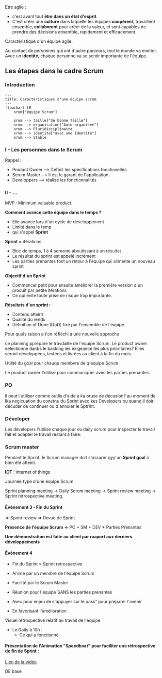 Etre agile :
- c'est avant tout **être dans un état d'esprit**.
- C'est créer une **culture** dans laquelle les équipes **coopèrent**, travaillent ensemble, **collaborent** pour créer de la valeur, et sont capables de prendre des décisions ensemble, rapidement et efficacement.

Caractéristique d'un équipe agile. 

Au contact de personnes qui ont d'autre parcours, tout le monde va monter. Avec un **identité**, chaque personne va se sentir importante de l'équipe.

## Les étapes dans le cadre Scrum

### Introduction 

``` mermaid
---
title: Caractéristiques d'une équipe scrum
---
flowchart LR
    srum["équipe Scrum"]
    
    srum --> taille["de bonne Taille"]
    srum --> organisation["Auto-organisée"]
    srum --> Pluridisciplinaire
    srum --> identite["avec une Identité"]
    srum --> Stable

```

### I - Les personnes dans le Scrum 

Rappel :
- Product Owner --> Définit les spécifications fonctionelles 
- Scrum Master --> Il est le garant de l'application. 
- Developpers --> réalise les fonctionnalités

### II - ...

MVP : Minimum valuable product. 

**Comment avance cette équipe dans le temps ?**
- Elle avance lors d'un cycle de developpement
- Limité dans le temp
- qui s'appel **Sprint**

**Sprint** = itérations
- Bloc de temps, 1 à 4 semaine aboutissant à un résultat
- Le résultat du sprint est appelé incrément
- Les parties prenantes font un retour à l'équipe qui alimente un nouveau sprint

**Objectif d'un Sprint**
- Commencer petit pour ensuite améliorer la première version d'un produit par petite itérations
- Ce qui évite toute prise de risque trop importante.

**Résultats d'un sprint :**
- Contenu atteint
- Qualité du rendu
- Définition of Done (DoD) fixé par l'ensemble de l'équipe.


Pour quels raison a t'on réfléchi a une nouvelle approche

ce planning pprepare le travdaille de l'équipe Scrum.
Le product owner selectionne danbs le backlog les éxigeance les plus prioritaires? 
Elles seront développées, testées et livrées au client à la fin du mois. 

Utilité du goal pour chauqe membvre de q'équipe Scrum

Le product owner l'utilise pour communiquer avec les parties prenantes.

### PO
il peut l'utiliser comme outils d'aide à ka oruse de decusion? au moment de lka negicuation du conetnu du Sprint avec kes Developers ou quand il doir décuder de continuer ou d'annuler le Sptrint.

### Déveloper
Les dévelopers l'utilise chaque jour ou daily scrum pour inspecter le travail fait et adapter le travail restant à faire. 

### Scrum master
Pendant le Sprint, le Scrum manager doit s'assurer qyy'un **Sprint goal** à bien été atteint.

**IOT** : internet of things 


Journée type d'une équipe Scrum

Sprint planning meeting -> Daily Scrum meeting ->
Sprint review meeting -> Sprint rétrospective meeting. 

#### Événement 3 - Fin du Sprint
=> Sprint review
=> Revue de Sprint

**Présence de l'équipe Scrum**
=> PO + SM + DEV + Parties Prenantes

**Une démonstration est faite au client par raaport aux derniers développements**

#### Événement 4

- Fin du Sprint = Sprint retrospective
- Animé par un membre de l'équipe Scrum
- Facilité par le Scrum Master

- Réunion pour l'équipe SANS les parties prenantes
- Avec pour enjeu de s'appuyer sur le pass" pour préparer l'avenir
- En favorisant l'amélioration


Visuel rétrospective relatif au travail de l'équipe 
 - Le Daily à 10h : 
	 - Ce qui a fonctionné

#### Présentation de l'Animation "Speedboat" pour faciliter une rétrospective de fin de Sprint :

[Lien de la vidéo](https://www.youtube.com/watch?v=GtJWFJCLZVI)




DE base 
